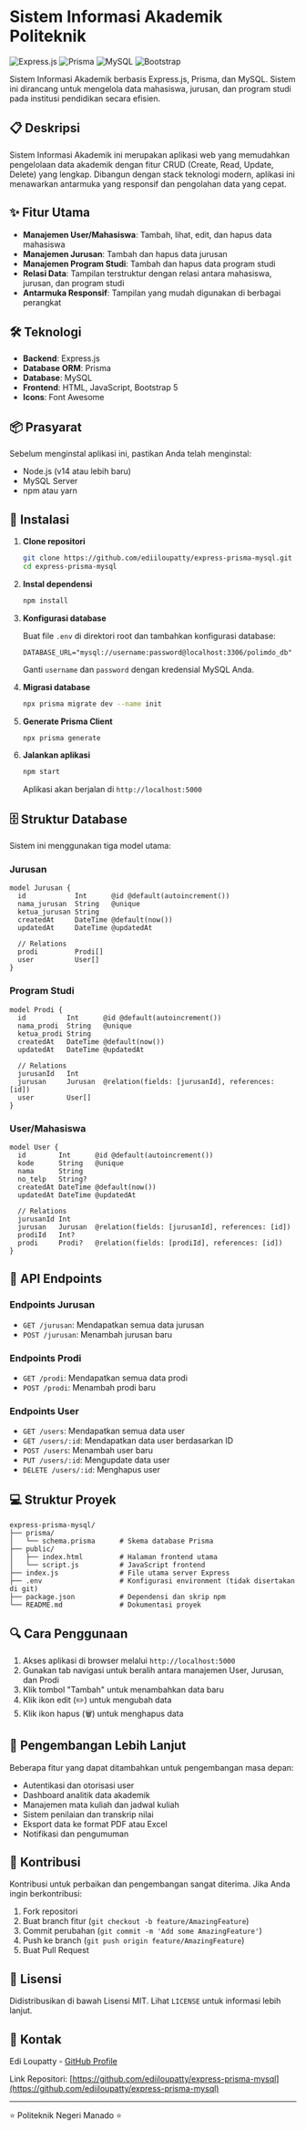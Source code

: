 # Sistem Informasi Akademik Politeknik

![Express.js](https://img.shields.io/badge/Express.js-4.x-blue)
![Prisma](https://img.shields.io/badge/Prisma-latest-brightgreen)
![MySQL](https://img.shields.io/badge/MySQL-8.x-orange)
![Bootstrap](https://img.shields.io/badge/Bootstrap-5.3-purple)

Sistem Informasi Akademik berbasis Express.js, Prisma, dan MySQL. Sistem ini dirancang untuk mengelola data mahasiswa, jurusan, dan program studi pada institusi pendidikan secara efisien.

## 📋 Deskripsi

Sistem Informasi Akademik ini merupakan aplikasi web yang memudahkan pengelolaan data akademik dengan fitur CRUD (Create, Read, Update, Delete) yang lengkap. Dibangun dengan stack teknologi modern, aplikasi ini menawarkan antarmuka yang responsif dan pengolahan data yang cepat.

## ✨ Fitur Utama

- **Manajemen User/Mahasiswa**: Tambah, lihat, edit, dan hapus data mahasiswa
- **Manajemen Jurusan**: Tambah dan hapus data jurusan
- **Manajemen Program Studi**: Tambah dan hapus data program studi
- **Relasi Data**: Tampilan terstruktur dengan relasi antara mahasiswa, jurusan, dan program studi
- **Antarmuka Responsif**: Tampilan yang mudah digunakan di berbagai perangkat

## 🛠️ Teknologi

- **Backend**: Express.js
- **Database ORM**: Prisma
- **Database**: MySQL
- **Frontend**: HTML, JavaScript, Bootstrap 5
- **Icons**: Font Awesome

## 📦 Prasyarat

Sebelum menginstal aplikasi ini, pastikan Anda telah menginstal:

- Node.js (v14 atau lebih baru)
- MySQL Server
- npm atau yarn

## 🚀 Instalasi

1. **Clone repositori**
   ```bash
   git clone https://github.com/ediiloupatty/express-prisma-mysql.git
   cd express-prisma-mysql
   ```

2. **Instal dependensi**
   ```bash
   npm install
   ```

3. **Konfigurasi database**
   
   Buat file `.env` di direktori root dan tambahkan konfigurasi database:
   ```
   DATABASE_URL="mysql://username:password@localhost:3306/polimdo_db"
   ```
   
   Ganti `username` dan `password` dengan kredensial MySQL Anda.

4. **Migrasi database**
   ```bash
   npx prisma migrate dev --name init
   ```

5. **Generate Prisma Client**
   ```bash
   npx prisma generate
   ```

6. **Jalankan aplikasi**
   ```bash
   npm start
   ```

   Aplikasi akan berjalan di `http://localhost:5000`

## 🗄️ Struktur Database

Sistem ini menggunakan tiga model utama:

### Jurusan
```prisma
model Jurusan {
  id            Int      @id @default(autoincrement())
  nama_jurusan  String   @unique
  ketua_jurusan String
  createdAt     DateTime @default(now())
  updatedAt     DateTime @updatedAt
  
  // Relations
  prodi         Prodi[]
  user          User[]
}
```

### Program Studi
```prisma
model Prodi {
  id          Int      @id @default(autoincrement())
  nama_prodi  String   @unique
  ketua_prodi String
  createdAt   DateTime @default(now())
  updatedAt   DateTime @updatedAt
  
  // Relations
  jurusanId   Int
  jurusan     Jurusan  @relation(fields: [jurusanId], references: [id])
  user        User[]
}
```

### User/Mahasiswa
```prisma
model User {
  id        Int      @id @default(autoincrement())
  kode      String   @unique
  nama      String
  no_telp   String?
  createdAt DateTime @default(now())
  updatedAt DateTime @updatedAt
  
  // Relations
  jurusanId Int
  jurusan   Jurusan  @relation(fields: [jurusanId], references: [id])
  prodiId   Int?
  prodi     Prodi?   @relation(fields: [prodiId], references: [id])
}
```

## 🔌 API Endpoints

### Endpoints Jurusan
- `GET /jurusan`: Mendapatkan semua data jurusan
- `POST /jurusan`: Menambah jurusan baru

### Endpoints Prodi
- `GET /prodi`: Mendapatkan semua data prodi
- `POST /prodi`: Menambah prodi baru

### Endpoints User
- `GET /users`: Mendapatkan semua data user
- `GET /users/:id`: Mendapatkan data user berdasarkan ID
- `POST /users`: Menambah user baru
- `PUT /users/:id`: Mengupdate data user
- `DELETE /users/:id`: Menghapus user

## 💻 Struktur Proyek

```
express-prisma-mysql/
├── prisma/
│   └── schema.prisma      # Skema database Prisma
├── public/
│   ├── index.html         # Halaman frontend utama
│   └── script.js          # JavaScript frontend
├── index.js               # File utama server Express
├── .env                   # Konfigurasi environment (tidak disertakan di git)
├── package.json           # Dependensi dan skrip npm
└── README.md              # Dokumentasi proyek
```

## 🔍 Cara Penggunaan

1. Akses aplikasi di browser melalui `http://localhost:5000`
2. Gunakan tab navigasi untuk beralih antara manajemen User, Jurusan, dan Prodi
3. Klik tombol "Tambah" untuk menambahkan data baru
4. Klik ikon edit (✏️) untuk mengubah data
5. Klik ikon hapus (🗑️) untuk menghapus data

## 🚧 Pengembangan Lebih Lanjut

Beberapa fitur yang dapat ditambahkan untuk pengembangan masa depan:
- Autentikasi dan otorisasi user
- Dashboard analitik data akademik
- Manajemen mata kuliah dan jadwal kuliah
- Sistem penilaian dan transkrip nilai
- Eksport data ke format PDF atau Excel
- Notifikasi dan pengumuman

## 👥 Kontribusi

Kontribusi untuk perbaikan dan pengembangan sangat diterima. Jika Anda ingin berkontribusi:

1. Fork repositori
2. Buat branch fitur (`git checkout -b feature/AmazingFeature`)
3. Commit perubahan (`git commit -m 'Add some AmazingFeature'`)
4. Push ke branch (`git push origin feature/AmazingFeature`)
5. Buat Pull Request

## 📄 Lisensi

Didistribusikan di bawah Lisensi MIT. Lihat `LICENSE` untuk informasi lebih lanjut.

## 📧 Kontak

Edi Loupatty - [GitHub Profile](https://github.com/ediiloupatty)

Link Repositori: [https://github.com/ediiloupatty/express-prisma-mysql](https://github.com/ediiloupatty/express-prisma-mysql)

---

⭐ Politeknik Negeri Manado ⭐

